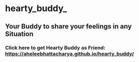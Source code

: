 # hearty_buddy_

## Your Buddy to share your feelings in any Situation

### Click here to get Hearty Buddy as Friend: https://aheleebhattacharya.github.io/hearty_buddy/
